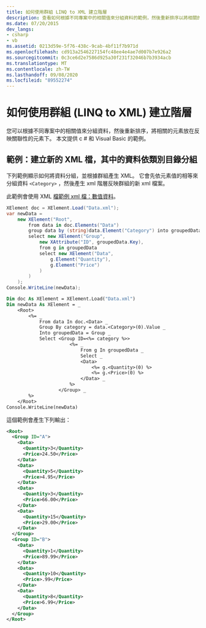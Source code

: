 ```yaml
---
title: 如何使用群組 LINQ to XML 建立階層
description: 查看如何根據不同專案中的相關值來分組資料的範例，然後重新排序以將相關的元素放在反映關聯性的元素下。
ms.date: 07/20/2015
dev_langs:
- csharp
- vb
ms.assetid: 0213d59e-5f76-438c-9cab-4bf11f7b971d
ms.openlocfilehash: cd913a2546227154fc48ee4e4ae7d007b7e926a2
ms.sourcegitcommit: 0c3ce6d2e7586d925a30f231f32046b7b3934acb
ms.translationtype: MT
ms.contentlocale: zh-TW
ms.lasthandoff: 09/08/2020
ms.locfileid: "89552274"
---
```

# <a name="how-to-create-hierarchy-using-grouping-linq-to-xml"></a>如何使用群組 (LINQ to XML) 建立階層

您可以根據不同專案中的相關值來分組資料，然後重新排序，將相關的元素放在反映關聯性的元素下。 本文提供 c # 和 Visual Basic 的範例。

## <a name="example-create-a-new-xml-document-in-which-data-is-grouped-by-category"></a>範例：建立新的 XML 檔，其中的資料依類別目錄分組

下列範例顯示如何將資料分組，並根據群組產生 XML。 它會先依元素值的相等來分組資料 `<Category>` ，然後產生 xml 階層反映群組的新 xml 檔案。

此範例會使用 XML [檔範例 xml 檔：數值資料](sample-xml-file-numerical-data.md)。

```csharp
XElement doc = XElement.Load("Data.xml");
var newData =
    new XElement("Root",
        from data in doc.Elements("Data")
        group data by (string)data.Element("Category") into groupedData
        select new XElement("Group",
            new XAttribute("ID", groupedData.Key),
            from g in groupedData
            select new XElement("Data",
                g.Element("Quantity"),
                g.Element("Price")
            )
        )
    );
Console.WriteLine(newData);
```

```vb
Dim doc As XElement = XElement.Load("Data.xml")
Dim newData As XElement = _
    <Root>
        <%= _
            From data In doc.<Data> _
            Group By category = data.<Category>(0).Value _
            Into groupedData = Group _
            Select <Group ID=<%= category %>>
                       <%= _
                           From g In groupedData _
                           Select _
                           <Data>
                               <%= g.<Quantity>(0) %>
                               <%= g.<Price>(0) %>
                           </Data> _
                       %>
                   </Group> _
        %>
    </Root>
Console.WriteLine(newData)
```

這個範例會產生下列輸出：

```xml
<Root>
  <Group ID="A">
    <Data>
      <Quantity>3</Quantity>
      <Price>24.50</Price>
    </Data>
    <Data>
      <Quantity>5</Quantity>
      <Price>4.95</Price>
    </Data>
    <Data>
      <Quantity>3</Quantity>
      <Price>66.00</Price>
    </Data>
    <Data>
      <Quantity>15</Quantity>
      <Price>29.00</Price>
    </Data>
  </Group>
  <Group ID="B">
    <Data>
      <Quantity>1</Quantity>
      <Price>89.99</Price>
    </Data>
    <Data>
      <Quantity>10</Quantity>
      <Price>.99</Price>
    </Data>
    <Data>
      <Quantity>8</Quantity>
      <Price>6.99</Price>
    </Data>
  </Group>
</Root>
```
